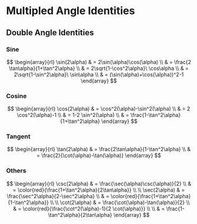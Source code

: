 # Multipled Angle Identities

## Double Angle Identities

### Sine

$$
\begin{array}{rl}
\sin(2\alpha) & = 2\sin(\alpha)\cos(\alpha)
\\
& = \frac{2 \tan\alpha}{1+\tan^2\alpha}
\\
& = 2\sqrt{1-\cos^2\alpha}\ \cos\alpha
\\
& = 2\sqrt{1-\sin^2\alpha}\ \sin\alpha
\\
& = (\sin(\alpha)+\cos(\alpha))^2-1
\end{array}
$$

### Cosine

$$
\begin{array}{rl}
\cos(2\alpha) & = \cos^2(\alpha)-\sin^2(\alpha)
\\
& = 2 \cos^2(\alpha)-1
\\
& = 1-2 \sin^2(\alpha)
\\
& = \frac{1-\tan^2\alpha}{1+\tan^2\alpha}
\end{array}
$$

### Tangent

$$
\begin{array}{rl}
\tan(2\alpha) & = \frac{2\tan\alpha}{1-\tan^2\alpha}
\\
& = \frac{2}{\cot(\alpha)-\tan(\alpha)}
\end{array}
$$

### Others

$$
\begin{array}{rl}
\csc(2\alpha) & = \frac{\sec(\alpha)\csc(\alpha)}{2}
\\
& = \color{red}{\frac{1+\tan^2\alpha}{2\tan\alpha}}
\\
\\
\sec(2\alpha) & =
\frac{\sec^2\alpha}{2-\sec^2\alpha}
\\
& = \color{red}{\frac{1+\tan^2\alpha}{1-\tan^2\alpha}}
\\
\\
\cot(2\alpha) & =
\frac{\cot(\alpha)-\tan(\alpha)}{2}
\\
& = \color{red}{\frac{\cot^2(\alpha)-1}{2 \cot(\alpha)}}
\\
\\
& = \frac{1-\tan^2\alpha}{2\tan\alpha}
\end{array}
$$

